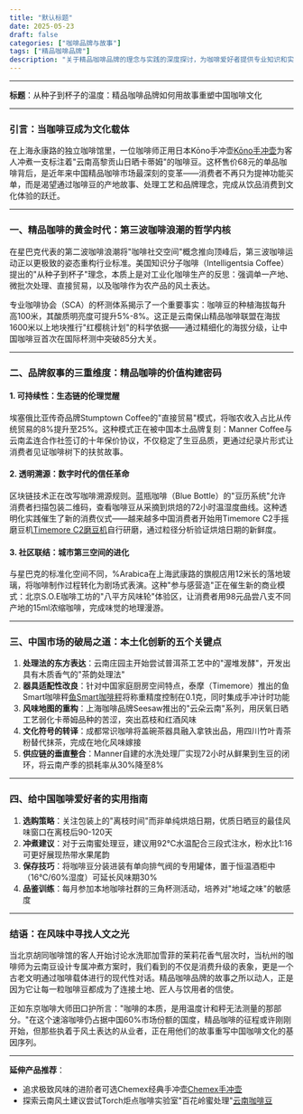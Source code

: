 ```yaml
---
title: "默认标题"
date: 2025-05-23
draft: false
categories: ["咖啡品牌与故事"]
tags: ["精品咖啡品牌"]
description: "关于精品咖啡品牌的理念与实践的深度探讨，为咖啡爱好者提供专业知识和实用指南。"
---
```


---
**标题**：从种子到杯子的温度：精品咖啡品牌如何用故事重塑中国咖啡文化

---

### 引言：当咖啡豆成为文化载体
在上海永康路的独立咖啡馆里，一位咖啡师正用日本Kōno手冲壶[Kōno手冲壶](https://www.amazon.com/s?k=K%C5%8Dno%E6%89%8B%E5%86%B2%E5%A3%B6&tag=coffeeprism-20)为客人冲煮一支标注着"云南高黎贡山日晒卡蒂姆"的咖啡豆。这杯售价68元的单品咖啡背后，是近年来中国精品咖啡市场最深刻的变革——消费者不再只为提神功能买单，而是渴望通过咖啡豆的产地故事、处理工艺和品牌理念，完成从饮品消费到文化体验的跃迁。

---

### 一、精品咖啡的黄金时代：第三波咖啡浪潮的哲学内核
在星巴克代表的第二波咖啡浪潮将"咖啡社交空间"概念推向顶峰后，第三波咖啡运动正以更极致的姿态重构行业标准。美国知识分子咖啡（Intelligentsia Coffee）提出的"从种子到杯子"理念，本质上是对工业化咖啡生产的反思：强调单一产地、微批次处理、直接贸易，以及咖啡作为农产品的风土表达。

专业咖啡协会（SCA）的杯测体系揭示了一个重要事实：咖啡豆的种植海拔每升高100米，其酸质明亮度可提升5%-8%。这正是云南保山精品咖啡联盟在海拔1600米以上地块推行"红樱桃计划"的科学依据——通过精细化的海拔分级，让中国咖啡豆首次在国际杯测中突破85分大关。

---

### 二、品牌叙事的三重维度：精品咖啡的价值构建密码
#### 1. 可持续性：生态链的伦理觉醒
埃塞俄比亚传奇品牌Stumptown Coffee的"直接贸易"模式，将咖农收入占比从传统贸易的8%提升至25%。这种模式正在被中国本土品牌复刻：Manner Coffee与云南孟连合作社签订的十年保价协议，不仅稳定了生豆品质，更通过纪录片形式让消费者见证咖啡树下的扶贫故事。

#### 2. 透明溯源：数字时代的信任革命
区块链技术正在改写咖啡溯源规则。蓝瓶咖啡（Blue Bottle）的"豆历系统"允许消费者扫描包装二维码，查看咖啡豆从采摘到烘焙的72小时温湿度曲线。这种透明化实践催生了新的消费仪式——越来越多中国消费者开始用Timemore C2手摇磨豆机[Timemore C2磨豆机](https://www.amazon.com/s?k=Timemore%20C2%E7%A3%A8%E8%B1%86%E6%9C%BA&tag=coffeeprism-20)自行研磨，通过粒径分析验证烘焙日期的新鲜度。

#### 3. 社区联结：城市第三空间的进化
与星巴克的标准化空间不同，%Arabica在上海武康路的旗舰店用12米长的落地玻璃，将咖啡制作过程转化为剧场式表演。这种"参与感营造"正在催生新的商业模式：北京S.O.E咖啡工坊的"八平方风味轮"体验区，让消费者用98元品尝八支不同产地的15ml浓缩咖啡，完成味觉的地理漫游。

---

### 三、中国市场的破局之道：本土化创新的五个关键点
1. **处理法的东方表达**：云南庄园主开始尝试普洱茶工艺中的"渥堆发酵"，开发出具有木质香气的"茶韵处理法"
2. **器具适配性改良**：针对中国家庭厨房空间特点，泰摩（Timemore）推出的鱼Smart咖啡秤[鱼Smart咖啡秤](https://www.amazon.com/s?k=%E9%B1%BCSmart%E5%92%96%E5%95%A1%E7%A7%A4&tag=coffeeprism-20)将称重精度控制在0.1克，同时集成手冲计时功能
3. **风味地图的重构**：上海咖啡品牌Seesaw推出的"云朵云南"系列，用厌氧日晒工艺弱化卡蒂姆品种的苦涩，突出荔枝和红酒风味
4. **文化符号的转译**：成都常识咖啡将盖碗茶器具融入拿铁出品，用四川竹叶青茶粉替代抹茶，完成在地化风味嫁接
5. **供应链的垂直整合**：Manner自建的水洗处理厂实现72小时从鲜果到生豆的闭环，将云南产季的损耗率从30%降至8%

---

### 四、给中国咖啡爱好者的实用指南
1. **选购策略**：关注包装上的"离枝时间"而非单纯烘焙日期，优质日晒豆的最佳风味窗口在离枝后90-120天
2. **冲煮建议**：对于云南蜜处理豆，建议用92℃水温配合三段式注水，粉水比1:16可更好展现热带水果尾韵
3. **保存技巧**：将咖啡豆分装进装有单向排气阀的专用罐体，置于恒温酒柜中（16℃/60%湿度）可延长风味期30%
4. **品鉴训练**：每月参加本地咖啡社群的三角杯测活动，培养对"地域之味"的敏感度

---

### 结语：在风味中寻找人文之光
当北京胡同咖啡馆的客人开始讨论水洗耶加雪菲的茉莉花香气层次时，当杭州的咖啡师为云南豆设计专属冲煮方案时，我们看到的不仅是消费升级的表象，更是一个古老文明通过咖啡载体进行的现代性对话。精品咖啡品牌的故事之所以动人，正是因为它让每一粒咖啡豆都成为了连接土地、匠人与饮用者的信使。

正如东京咖啡大师田口护所言："咖啡的本质，是用温度计和秤无法测量的那部分。"在这个速溶咖啡仍占据中国60%市场份额的国度，精品咖啡的征程或许刚刚开始，但那些执着于风土表达的从业者，正在用他们的故事重写中国咖啡文化的基因序列。

--- 

**延伸产品推荐**：
- 追求极致风味的进阶者可选Chemex经典手冲壶[Chemex手冲壶](https://www.amazon.com/s?k=Chemex%E6%89%8B%E5%86%B2%E5%A3%B6&tag=coffeeprism-20)
- 探索云南风土建议尝试Torch炬点咖啡实验室"百花岭蜜处理"[云南咖啡豆](https://www.amazon.com/s?k=%E4%BA%91%E5%8D%97%E5%92%96%E5%95%A1%E8%B1%86&tag=coffeeprism-20)